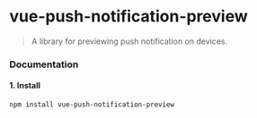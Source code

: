 # vue-push-notification-preview

> A library for previewing push notification on devices.

### Documentation

#### 1. Install
```
npm install vue-push-notification-preview
```


